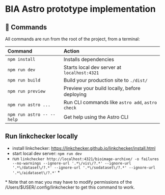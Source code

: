 # BIA Astro prototype implementation

## 🧞 Commands

All commands are run from the root of the project, from a terminal:

| Command                   | Action                                           |
| :------------------------ | :----------------------------------------------- |
| `npm install`             | Installs dependencies                            |
| `npm run dev`             | Starts local dev server at `localhost:4321`      |
| `npm run build`           | Build your production site to `./dist/`          |
| `npm run preview`         | Preview your build locally, before deploying     |
| `npm run astro ...`       | Run CLI commands like `astro add`, `astro check` |
| `npm run astro -- --help` | Get help using the Astro CLI                     |

## Run linkchecker locally

* install linkchecker: https://linkchecker.github.io/linkchecker/install.html
* start local dev server: ```npm run dev```
* run ```linkchecker http://localhost:4321/bioimage-archive/ -o failures --no-warnings --ignore-url '.*\/vis\/?.*' --ignore-url '.*\/dataset\/?.*' --ignore-url '.*\/sodataset\/?.*' --ignore-url '.*\/aidataset\/?.*'``` *

\* Note that on mac you may have to modify permissions of the /Users/$USER/.config/linkchecker to get this command to work.
